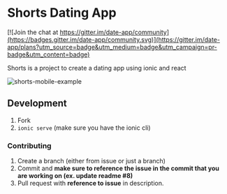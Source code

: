 Shorts Dating App
====

[![Join the chat at https://gitter.im/date-app/community](https://badges.gitter.im/date-app/community.svg)](https://gitter.im/date-app/plans?utm_source=badge&utm_medium=badge&utm_campaign=pr-badge&utm_content=badge)

Shorts is a project to create a dating app using ionic and react

![shorts-mobile-example](https://user-images.githubusercontent.com/10817537/72911470-1f287800-3d08-11ea-8286-479106d83e47.png)

## Development

1. Fork
2. `ionic serve` (make sure you have the ionic cli)

### Contributing

1. Create a branch (either from issue or just a branch)
2. Commit and **make sure to reference the issue in the commit that you are working on (ex. update readme #8)**
3. Pull request with **reference to issue** in description.
